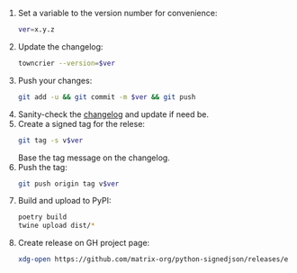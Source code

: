 1. Set a variable to the version number for convenience:
   ```sh
   ver=x.y.z
   ```
1. Update the changelog:
   ```sh
   towncrier --version=$ver
   ```
1. Push your changes:
   ```sh
   git add -u && git commit -m $ver && git push
   ```
1. Sanity-check the
   [changelog](https://github.com/matrix-org/python-signedjson/blob/master/CHANGELOG.md)
   and update if need be.
1. Create a signed tag for the relese:
   ```sh
   git tag -s v$ver
   ```
   Base the tag message on the changelog.
1. Push the tag:
   ```sh
   git push origin tag v$ver
   ```
1. Build and upload to PyPI:
   ```sh
   poetry build
   twine upload dist/*
   ```
1. Create release on GH project page:
   ```sh
   xdg-open https://github.com/matrix-org/python-signedjson/releases/edit/v$ver
   ```
